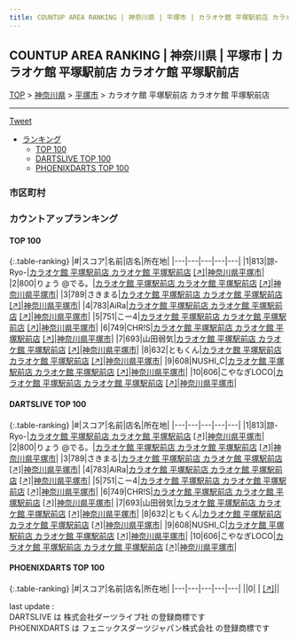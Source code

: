 ```yaml
---
title: COUNTUP AREA RANKING | 神奈川県 | 平塚市 | カラオケ館 平塚駅前店 カラオケ館 平塚駅前店
---
```

## COUNTUP AREA RANKING | 神奈川県 | 平塚市 | カラオケ館 平塚駅前店 カラオケ館 平塚駅前店

[TOP](/darts/rank/) > [神奈川県](/darts/rank/神奈川県/) > [平塚市](/darts/rank/神奈川県/平塚市/) > カラオケ館 平塚駅前店 カラオケ館 平塚駅前店

___

<a href="https://twitter.com/share?ref_src=twsrc%5Etfw" data-text="COUNTUP AREA RANKING | 神奈川県平塚市カラオケ館 平塚駅前店 カラオケ館 平塚駅前店" class="twitter-share-button" data-hashtags="DARTSLIVE,PHOENIXDARTS,darts,ダーツ" data-show-count="false">Tweet</a>

* [ランキング](#カウントアップランキング)
    * [TOP 100](#top-100)
    * [DARTSLIVE TOP 100](#dartslive-top-100)
    * [PHOENIXDARTS TOP 100](#phoenixdarts-top-100)

### 市区町村

<ul>

</ul>

### カウントアップランキング

#### TOP 100



{:.table-ranking}
|#|スコア|名前|店名|所在地|
|---|---|---|---|---|
|1|813|<span class="rank-name-dl">諒-Ryo-</span>|<a href="/darts/rank/shops/5d60fcfcf8190c6f5f9f3321c1147265.html">カラオケ館 平塚駅前店 カラオケ館 平塚駅前店</a> <a href="https://search.dartslive.com/jp/shop/5d60fcfcf8190c6f5f9f3321c1147265">[↗]</a>|<a href="/darts/rank/神奈川県/平塚市">神奈川県平塚市</a>|
|2|800|<span class="rank-name-dl">りょう @でる。</span>|<a href="/darts/rank/shops/5d60fcfcf8190c6f5f9f3321c1147265.html">カラオケ館 平塚駅前店 カラオケ館 平塚駅前店</a> <a href="https://search.dartslive.com/jp/shop/5d60fcfcf8190c6f5f9f3321c1147265">[↗]</a>|<a href="/darts/rank/神奈川県/平塚市">神奈川県平塚市</a>|
|3|789|<span class="rank-name-dl">さきまる</span>|<a href="/darts/rank/shops/5d60fcfcf8190c6f5f9f3321c1147265.html">カラオケ館 平塚駅前店 カラオケ館 平塚駅前店</a> <a href="https://search.dartslive.com/jp/shop/5d60fcfcf8190c6f5f9f3321c1147265">[↗]</a>|<a href="/darts/rank/神奈川県/平塚市">神奈川県平塚市</a>|
|4|783|<span class="rank-name-dl">AiRa</span>|<a href="/darts/rank/shops/5d60fcfcf8190c6f5f9f3321c1147265.html">カラオケ館 平塚駅前店 カラオケ館 平塚駅前店</a> <a href="https://search.dartslive.com/jp/shop/5d60fcfcf8190c6f5f9f3321c1147265">[↗]</a>|<a href="/darts/rank/神奈川県/平塚市">神奈川県平塚市</a>|
|5|751|<span class="rank-name-dl">こー4</span>|<a href="/darts/rank/shops/5d60fcfcf8190c6f5f9f3321c1147265.html">カラオケ館 平塚駅前店 カラオケ館 平塚駅前店</a> <a href="https://search.dartslive.com/jp/shop/5d60fcfcf8190c6f5f9f3321c1147265">[↗]</a>|<a href="/darts/rank/神奈川県/平塚市">神奈川県平塚市</a>|
|6|749|<span class="rank-name-dl">CHR!S</span>|<a href="/darts/rank/shops/5d60fcfcf8190c6f5f9f3321c1147265.html">カラオケ館 平塚駅前店 カラオケ館 平塚駅前店</a> <a href="https://search.dartslive.com/jp/shop/5d60fcfcf8190c6f5f9f3321c1147265">[↗]</a>|<a href="/darts/rank/神奈川県/平塚市">神奈川県平塚市</a>|
|7|693|<span class="rank-name-dl">山田弱気</span>|<a href="/darts/rank/shops/5d60fcfcf8190c6f5f9f3321c1147265.html">カラオケ館 平塚駅前店 カラオケ館 平塚駅前店</a> <a href="https://search.dartslive.com/jp/shop/5d60fcfcf8190c6f5f9f3321c1147265">[↗]</a>|<a href="/darts/rank/神奈川県/平塚市">神奈川県平塚市</a>|
|8|632|<span class="rank-name-dl">ともくん</span>|<a href="/darts/rank/shops/5d60fcfcf8190c6f5f9f3321c1147265.html">カラオケ館 平塚駅前店 カラオケ館 平塚駅前店</a> <a href="https://search.dartslive.com/jp/shop/5d60fcfcf8190c6f5f9f3321c1147265">[↗]</a>|<a href="/darts/rank/神奈川県/平塚市">神奈川県平塚市</a>|
|9|608|<span class="rank-name-dl">NUSHI_C</span>|<a href="/darts/rank/shops/5d60fcfcf8190c6f5f9f3321c1147265.html">カラオケ館 平塚駅前店 カラオケ館 平塚駅前店</a> <a href="https://search.dartslive.com/jp/shop/5d60fcfcf8190c6f5f9f3321c1147265">[↗]</a>|<a href="/darts/rank/神奈川県/平塚市">神奈川県平塚市</a>|
|10|606|<span class="rank-name-dl">こやなぎLOCO</span>|<a href="/darts/rank/shops/5d60fcfcf8190c6f5f9f3321c1147265.html">カラオケ館 平塚駅前店 カラオケ館 平塚駅前店</a> <a href="https://search.dartslive.com/jp/shop/5d60fcfcf8190c6f5f9f3321c1147265">[↗]</a>|<a href="/darts/rank/神奈川県/平塚市">神奈川県平塚市</a>|


#### DARTSLIVE TOP 100



{:.table-ranking}
|#|スコア|名前|店名|所在地|
|---|---|---|---|---|
|1|813|<span class="rank-name-dl">諒-Ryo-</span>|<a href="/darts/rank/shops/5d60fcfcf8190c6f5f9f3321c1147265.html">カラオケ館 平塚駅前店 カラオケ館 平塚駅前店</a> <a href="https://search.dartslive.com/jp/shop/5d60fcfcf8190c6f5f9f3321c1147265">[↗]</a>|<a href="/darts/rank/神奈川県/平塚市">神奈川県平塚市</a>|
|2|800|<span class="rank-name-dl">りょう @でる。</span>|<a href="/darts/rank/shops/5d60fcfcf8190c6f5f9f3321c1147265.html">カラオケ館 平塚駅前店 カラオケ館 平塚駅前店</a> <a href="https://search.dartslive.com/jp/shop/5d60fcfcf8190c6f5f9f3321c1147265">[↗]</a>|<a href="/darts/rank/神奈川県/平塚市">神奈川県平塚市</a>|
|3|789|<span class="rank-name-dl">さきまる</span>|<a href="/darts/rank/shops/5d60fcfcf8190c6f5f9f3321c1147265.html">カラオケ館 平塚駅前店 カラオケ館 平塚駅前店</a> <a href="https://search.dartslive.com/jp/shop/5d60fcfcf8190c6f5f9f3321c1147265">[↗]</a>|<a href="/darts/rank/神奈川県/平塚市">神奈川県平塚市</a>|
|4|783|<span class="rank-name-dl">AiRa</span>|<a href="/darts/rank/shops/5d60fcfcf8190c6f5f9f3321c1147265.html">カラオケ館 平塚駅前店 カラオケ館 平塚駅前店</a> <a href="https://search.dartslive.com/jp/shop/5d60fcfcf8190c6f5f9f3321c1147265">[↗]</a>|<a href="/darts/rank/神奈川県/平塚市">神奈川県平塚市</a>|
|5|751|<span class="rank-name-dl">こー4</span>|<a href="/darts/rank/shops/5d60fcfcf8190c6f5f9f3321c1147265.html">カラオケ館 平塚駅前店 カラオケ館 平塚駅前店</a> <a href="https://search.dartslive.com/jp/shop/5d60fcfcf8190c6f5f9f3321c1147265">[↗]</a>|<a href="/darts/rank/神奈川県/平塚市">神奈川県平塚市</a>|
|6|749|<span class="rank-name-dl">CHR!S</span>|<a href="/darts/rank/shops/5d60fcfcf8190c6f5f9f3321c1147265.html">カラオケ館 平塚駅前店 カラオケ館 平塚駅前店</a> <a href="https://search.dartslive.com/jp/shop/5d60fcfcf8190c6f5f9f3321c1147265">[↗]</a>|<a href="/darts/rank/神奈川県/平塚市">神奈川県平塚市</a>|
|7|693|<span class="rank-name-dl">山田弱気</span>|<a href="/darts/rank/shops/5d60fcfcf8190c6f5f9f3321c1147265.html">カラオケ館 平塚駅前店 カラオケ館 平塚駅前店</a> <a href="https://search.dartslive.com/jp/shop/5d60fcfcf8190c6f5f9f3321c1147265">[↗]</a>|<a href="/darts/rank/神奈川県/平塚市">神奈川県平塚市</a>|
|8|632|<span class="rank-name-dl">ともくん</span>|<a href="/darts/rank/shops/5d60fcfcf8190c6f5f9f3321c1147265.html">カラオケ館 平塚駅前店 カラオケ館 平塚駅前店</a> <a href="https://search.dartslive.com/jp/shop/5d60fcfcf8190c6f5f9f3321c1147265">[↗]</a>|<a href="/darts/rank/神奈川県/平塚市">神奈川県平塚市</a>|
|9|608|<span class="rank-name-dl">NUSHI_C</span>|<a href="/darts/rank/shops/5d60fcfcf8190c6f5f9f3321c1147265.html">カラオケ館 平塚駅前店 カラオケ館 平塚駅前店</a> <a href="https://search.dartslive.com/jp/shop/5d60fcfcf8190c6f5f9f3321c1147265">[↗]</a>|<a href="/darts/rank/神奈川県/平塚市">神奈川県平塚市</a>|
|10|606|<span class="rank-name-dl">こやなぎLOCO</span>|<a href="/darts/rank/shops/5d60fcfcf8190c6f5f9f3321c1147265.html">カラオケ館 平塚駅前店 カラオケ館 平塚駅前店</a> <a href="https://search.dartslive.com/jp/shop/5d60fcfcf8190c6f5f9f3321c1147265">[↗]</a>|<a href="/darts/rank/神奈川県/平塚市">神奈川県平塚市</a>|


#### PHOENIXDARTS TOP 100



{:.table-ranking}
|#|スコア|名前|店名|所在地|
|---|---|---|---|---|
||0|<span class="rank-name-dl"> </span>|<a href="/darts/rank/shops/.html"></a> <a href="">[↗]</a>|<a href="/darts/rank//"></a>|


<div class="footer border-top border-gray-light mt-5 pt-3 text-right text-gray">
    last update : <span style="font-weight: italic" id="foot_last_modified"></span><br />
    DARTSLIVE は 株式会社ダーツライブ社 の登録商標です<br />
    PHOENIXDARTS は フェニックスダーツジャパン株式会社 の登録商標です<br />
</div>

<script src="https://cdnjs.cloudflare.com/ajax/libs/jquery.tablesorter/2.31.3/js/jquery.tablesorter.min.js" integrity="sha512-qzgd5cYSZcosqpzpn7zF2ZId8f/8CHmFKZ8j7mU4OUXTNRd5g+ZHBPsgKEwoqxCtdQvExE5LprwwPAgoicguNg==" crossorigin="anonymous" referrerpolicy="no-referrer"></script>
<link rel="stylesheet" href="https://cdnjs.cloudflare.com/ajax/libs/jquery.tablesorter/2.31.3/css/theme.default.min.css" integrity="sha512-wghhOJkjQX0Lh3NSWvNKeZ0ZpNn+SPVXX1Qyc9OCaogADktxrBiBdKGDoqVUOyhStvMBmJQ8ZdMHiR3wuEq8+w==" crossorigin="anonymous" referrerpolicy="no-referrer" />
<script>
$(function() {
    $(".table-ranking").tablesorter({sortList:[[0, 0]]});
    $("#foot_last_modified").text(formatDate(new Date(document.lastModified), 'yyyy-MM-dd HH:mm:ss'));
});
</script>

<script async src="https://platform.twitter.com/widgets.js" charset="utf-8"></script>